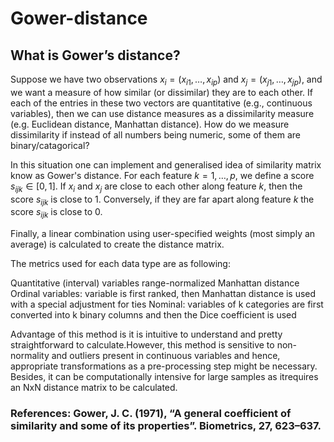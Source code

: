 # Gower-distance

## What is Gower’s distance?

Suppose we have two observations $x_i = (x_{i1}, \dots, x_{ip})$ and $x_j = (x_{j1}, \dots, x_{jp})$, and we want a measure of how similar (or dissimilar) they are to each other. If each of the entries in these two vectors are quantitative (e.g., continuous variables), then we can use distance measures as a dissimilarity measure (e.g. Euclidean distance, Manhattan distance). How do we measure dissimilarity if instead of all numbers being numeric, some of them are binary/catagorical?

In this situation one can implement and generalised idea of similarity matrix know as Gower's distance. For each feature $k = 1, \dots, p$, we define a score $s_{ijk} \in [0,1]$. If $x_i$ and $x_j$ are close to each other along feature $k$, then the score $s_{ijk}$ is close to $1$. Conversely, if they are far apart along feature $k$ the score $s_{ijk}$ is close to $0$.

Finally, a linear combination using user-specified weights (most simply an average) is calculated to create the distance matrix.

The metrics used for each data type are as following:

Quantitative (interval) variables range-normalized Manhattan distance
Ordinal variables: variable is first ranked, then Manhattan distance is used with a special adjustment for ties
Nominal: variables of k categories are first converted into k binary columns and then the Dice coefficient is used

Advantage of this method is it is intuitive to understand and pretty straightforward to calculate.However, this method is sensitive to non-normality and outliers present in continuous variables and hence, appropriate transformations as a pre-processing step might be necessary. Besides, it can be computationally intensive for large samples as itrequires an NxN distance matrix to be calculated.







### References: Gower, J. C. (1971), “A general coefficient of similarity and some of its properties”. Biometrics, 27, 623–637.





